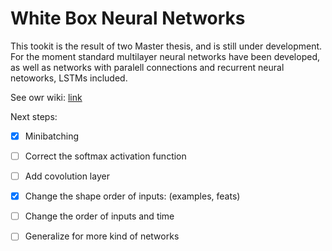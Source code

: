 # White Box Neural Networks

This tookit is the result of two Master thesis, and is still under development. For the moment standard multilayer neural networks have been developed, as well as networks with paralell connections and recurrent neural netoworks, LSTMs included.

See owr wiki: [link](https://github.com/develask/White-Box-Neural-Networks/wiki)

Next steps:

- [X] Minibatching
- [ ] Correct the softmax activation function
- [ ] Add covolution layer
- [X] Change the shape order of inputs: (examples, feats)
- [ ] Change the order of inputs and time
- [ ] Generalize for more kind of networks

